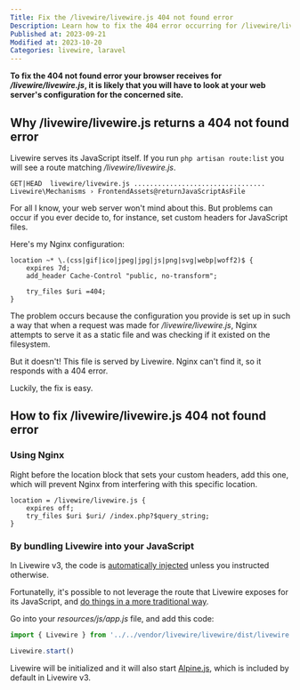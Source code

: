 ```yaml
---
Title: Fix the /livewire/livewire.js 404 not found error
Description: Learn how to fix the 404 error occurring for /livewire/livewire.js.
Published at: 2023-09-21
Modified at: 2023-10-20
Categories: livewire, laravel
---
```


**To fix the 404 not found error your browser receives for */livewire/livewire.js*, it is likely that you will have to look at your web server's configuration for the concerned site.**

## Why /livewire/livewire.js returns a 404 not found error

Livewire serves its JavaScript itself. If you run `php artisan route:list` you will see a route matching */livewire/livewire.js*.

```
GET|HEAD  livewire/livewire.js ................................. Livewire\Mechanisms › FrontendAssets@returnJavaScriptAsFile
```

For all I know, your web server won't mind about this. But problems can occur if you ever decide to, for instance, set custom headers for JavaScript files.

Here's my Nginx configuration:

```
location ~* \.(css|gif|ico|jpeg|jpg|js|png|svg|webp|woff2)$ {
    expires 7d;
    add_header Cache-Control "public, no-transform";

    try_files $uri =404;
}
```

The problem occurs because the configuration you provide is set up in such a way that when a request was made for */livewire/livewire.js*, Nginx attempts to serve it as a static file and was checking if it existed on the filesystem.

But it doesn't! This file is served by Livewire. Nginx can't find it, so it responds with a 404 error.

Luckily, the fix is easy.

## How to fix /livewire/livewire.js 404 not found error

### Using Nginx

Right before the location block that sets your custom headers, add this one, which will prevent Nginx from interfering with this specific location. 

```
location = /livewire/livewire.js {
    expires off;
    try_files $uri $uri/ /index.php?$query_string;
}
```

### By bundling Livewire into your JavaScript

In Livewire v3, the code is [automatically injected](https://livewire.laravel.com/docs/installation#manually-including-livewires-frontend-assets) unless you instructed otherwise.

Fortunatelly, it's possible to not leverage the route that Livewire exposes for its JavaScript, and [do things in a more traditional way](https://livewire.laravel.com/docs/installation#manually-bundling-livewire-and-alpine).

Go into your *resources/js/app.js* file, and add this code:

```js
import { Livewire } from '../../vendor/livewire/livewire/dist/livewire.esm'

Livewire.start()
```

Livewire will be initialized and it will also start [Alpine.js](/alpine-js), which is included by default in Livewire v3.
